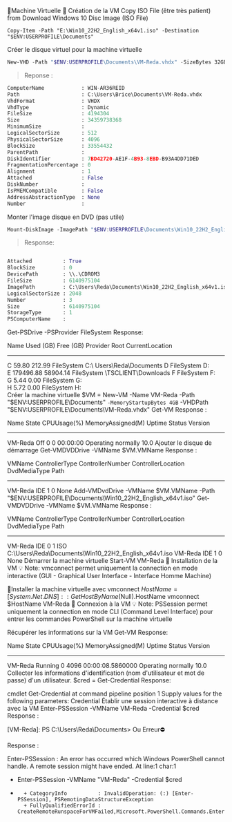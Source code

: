 🚩Machine Virtuelle
🚦 Création de la VM
 Copy ISO File (être très patient) from Download Windows 10 Disc Image (ISO File)

```
Copy-Item -Path "E:\Win10_22H2_English_x64v1.iso" -Destination "$ENV:USERPROFILE\Documents"
```

 Créer le disque virtuel pour la machine virtuelle

 ```powershell
 New-VHD -Path "$ENV:USERPROFILE\Documents\VM-Reda.vhdx" -SizeBytes 32GB -Dynamic 
```
> Reponse :
```PYTHON
ComputerName            : WIN-AR36REID
Path                    : C:\Users\Brice\Documents\VM-Reda.vhdx
VhdFormat               : VHDX
VhdType                 : Dynamic
FileSize                : 4194304
Size                    : 34359738368
MinimumSize             :
LogicalSectorSize       : 512
PhysicalSectorSize      : 4096
BlockSize               : 33554432
ParentPath              :
DiskIdentifier          : 7BD42720-AE1F-4B93-8EBD-B93A4DD71DED
FragmentationPercentage : 0
Alignment               : 1
Attached                : False
DiskNumber              :
IsPMEMCompatible        : False
AddressAbstractionType  : None
Number                  :
```

 Monter l'image disque en DVD (pas utile)

 ```powershell
Mount-DiskImage -ImagePath "$ENV:USERPROFILE\Documents\Win10_22H2_English_x64v1.iso"
```
> Response:

```PYTHON

Attached          : True
BlockSize         : 0
DevicePath        : \\.\CDROM3
FileSize          : 6140975104
ImagePath         : C:\Users\Reda\Documents\Win10_22H2_English_x64v1.iso
LogicalSectorSize : 2048
Number            : 3
Size              : 6140975104
StorageType       : 1
PSComputerName    :
```
Get-PSDrive -PSProvider FileSystem
Response:



Name           Used (GB)     Free (GB) Provider      Root                                                           CurrentLocation
----           ---------     --------- --------      ----                                                           ---------------
C                  59.80        212.99 FileSystem    C:\                                                      Users\Reda\Documents
D                                      FileSystem    D:\
E              179496.88      58904.14 FileSystem    \\TSCLIENT\Downloads
F                                      FileSystem    F:\
G                   5.44          0.00 FileSystem    G:\
H                   5.72          0.00 FileSystem    H:\
 Créer la machine virtuelle
$VM = New-VM -Name VM-Reda -Path "$ENV:USERPROFILE\Documents" `
                        -MemoryStartupBytes 4GB `
                        -VHDPath "$ENV:USERPROFILE\Documents\VM-Reda.vhdx"
Get-VM
Response :

Name     State CPUUsage(%) MemoryAssigned(M) Uptime   Status             Version
----     ----- ----------- ----------------- ------   ------             -------
VM-Reda Off   0           0                 00:00:00 Operating normally 10.0
 Ajouter le disque de démarrage
Get-VMDVDDrive -VMName $VM.VMName
Response :

VMName   ControllerType ControllerNumber ControllerLocation DvdMediaType Path
------   -------------- ---------------- ------------------ ------------ ----
VM-Reda IDE            1                0                  None
Add-VMDvdDrive -VMName $VM.VMName -Path "$ENV:USERPROFILE\Documents\Win10_22H2_English_x64v1.iso"
Get-VMDVDDrive -VMName $VM.VMName
Response :

VMName   ControllerType ControllerNumber ControllerLocation DvdMediaType Path
------   -------------- ---------------- ------------------ ------------ ----
VM-Reda IDE            0                1                  ISO          C:\Users\Reda\Documents\Win10_22H2_English_x64v1.iso
VM-Reda IDE            1                0                  None
 Démarrer la machine virtuelle
Start-VM VM-Reda
🚦 Installation de la VM
💡 Note: vmconnect permet uniquement la connection en mode interactive (GUI - Graphical User Interface - Interface Homme Machine)

 🚩Installer la machine virtuelle avec vmconnect
$HostName = [System.Net.DNS]::GetHostByName($Null).HostName
vmconnect $HostName VM-Reda
🚦 Connexion à la VM
💡 Note: PSSession permet uniquement la connection en mode CLI (Command Level Interface) pour entrer les commandes PowerShell sur la machine virtuelle

 Récupérer les informations sur la VM
Get-VM
Response:

Name     State   CPUUsage(%) MemoryAssigned(M) Uptime           Status             Version
----     -----   ----------- ----------------- ------           ------             -------
VM-Reda Running 0           4096              00:00:08.5860000 Operating normally 10.0
 Collecter les informations d'identification (nom d'utilisateur et mot de passe) d'un utilisateur.
$cred = Get-Credential
Response:

cmdlet Get-Credential at command pipeline position 1
Supply values for the following parameters:
Credential
 Établir une session interactive à distance avec la VM
Enter-PSSession -VMName VM-Reda -Credential $cred
Response :

[VM-Reda]: PS C:\Users\Reda\Documents>
Ou Erreur⛔️

Response :

Enter-PSSession : An error has occurred which Windows PowerShell cannot handle. A remote session might have ended.
At line:1 char:1
+ Enter-PSSession -VMName "VM-Reda" -Credential $cred
+ ~~~~~~~~~~~~~~~~~~~~~~~~~~~~~~~~~~~~~~~~~~~~~~~~~~~~
    + CategoryInfo          : InvalidOperation: (:) [Enter-PSSession], PSRemotingDataStructureException
    + FullyQualifiedErrorId : CreateRemoteRunspaceForVMFailed,Microsoft.PowerShell.Commands.EnterPSSessionCommand
